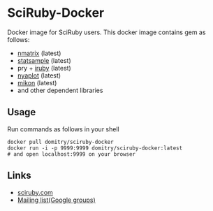 # SciRuby-Docker

Docker image for SciRuby users.
This docker image contains gem as follows:
* [nmatrix](https://github.com/SciRuby/nmatrix) (latest)
* [statsample](https://github.com/clbustos/statsample) (latest)
* pry + [iruby](https://github.com/minad/iruby) (latest)
* [nyaplot](https://github.com/domitry/nyaplot) (latest)
* [mikon](https://github.com/domitry/mikon) (latest)
* and other dependent libraries

## Usage

Run commands as follows in your shell

```
docker pull domitry/sciruby-docker
docker run -i -p 9999:9999 domitry/sciruby-docker:latest
# and open localhost:9999 on your browser
```

## Links
* [sciruby.com](http://sciruby.com/)
* [Mailing list(Google groups)](https://groups.google.com/forum/#!forum/sciruby-dev)
